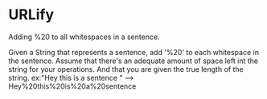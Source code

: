 # URLify
Adding %20 to all whitespaces in a sentence.

Given a String that represents a sentence, add '%20' to each whitespace in the sentence. Assume that there's an adequate amount of space left int the string for your operations.
And that you are given the true length of the string.
ex:"Hey this is a sentence        " --> Hey%20this%20is%20a%20sentence
